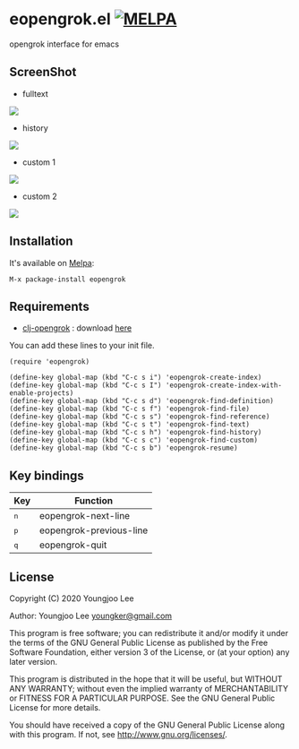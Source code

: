 # eopengrok.el [![MELPA](http://melpa.org/packages/eopengrok-badge.svg)](http://melpa.org/#/eopengrok)

opengrok interface for emacs

## ScreenShot

* fulltext
<img align="center" src="https://raw.github.com/youngker/eopengrok.el/master/img/fulltext.png">

* history
<img align="center" src="https://raw.github.com/youngker/eopengrok.el/master/img/history.png">

* custom 1
<img align="center" src="https://raw.github.com/youngker/eopengrok.el/master/img/custom1.png">

* custom 2
<img align="center" src="https://raw.github.com/youngker/eopengrok.el/master/img/custom2.png">

## Installation

It's available on [Melpa](https://melpa.org/):

    M-x package-install eopengrok

## Requirements

* [clj-opengrok](https://github.com/youngker/clj-opengrok) : download [here](https://github.com/youngker/clj-opengrok/releases)

You can add these lines to your init file.

```elisp
(require 'eopengrok)

(define-key global-map (kbd "C-c s i") 'eopengrok-create-index)
(define-key global-map (kbd "C-c s I") 'eopengrok-create-index-with-enable-projects)
(define-key global-map (kbd "C-c s d") 'eopengrok-find-definition)
(define-key global-map (kbd "C-c s f") 'eopengrok-find-file)
(define-key global-map (kbd "C-c s s") 'eopengrok-find-reference)
(define-key global-map (kbd "C-c s t") 'eopengrok-find-text)
(define-key global-map (kbd "C-c s h") 'eopengrok-find-history)
(define-key global-map (kbd "C-c s c") 'eopengrok-find-custom)
(define-key global-map (kbd "C-c s b") 'eopengrok-resume)
```

## Key bindings

Key | Function
--- | --------
<kbd>n</kbd> | eopengrok-next-line
<kbd>p</kbd> | eopengrok-previous-line
<kbd>q</kbd> | eopengrok-quit

## License

Copyright (C) 2020 Youngjoo Lee

Author: Youngjoo Lee <youngker@gmail.com>

This program is free software; you can redistribute it and/or modify
it under the terms of the GNU General Public License as published by
the Free Software Foundation, either version 3 of the License, or
(at your option) any later version.

This program is distributed in the hope that it will be useful,
but WITHOUT ANY WARRANTY; without even the implied warranty of
MERCHANTABILITY or FITNESS FOR A PARTICULAR PURPOSE.  See the
GNU General Public License for more details.

You should have received a copy of the GNU General Public License
along with this program.  If not, see <http://www.gnu.org/licenses/>.
